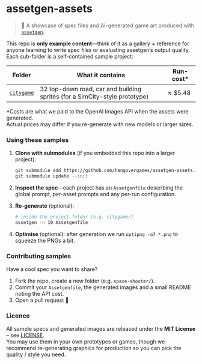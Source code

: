 # assetgen-assets

> 🌈 A showcase of spec files and AI-generated game art produced with [`assetgen`](https://github.com/hangovergames/assetgen).

This repo is **only example content**—think of it as a gallery + reference for
anyone learning to write spec files or evaluating assetgen’s output quality.
Each sub-folder is a self-contained sample project:

| Folder | What it contains | Run-cost* |
|--------|------------------|-----------|
| [`citygame`](./citygame) | 32 top-down road, car and building sprites (for a SimCity-style prototype) | ≈ $5.48 |

\*Costs are what we paid to the OpenAI Images API when the assets were generated.  
Actual prices may differ if you re-generate with new models or larger sizes.

### Using these samples

1. **Clone with submodules** (if you embedded this repo into a larger project):

   ```bash
   git submodule add https://github.com/hangovergames/assetgen-assets.git assets
   git submodule update --init
   ```

2. **Inspect the spec**—each project has an `Assetgenfile` describing the
   global prompt, per-asset prompts and any per-run configuration.

3. **Re-generate** (optional):

   ```bash
   # inside the project folder (e.g. citygame/)
   assetgen -n 10 Assetgenfile
   ```

4. **Optimise** (optional): after generation we run `optipng -o7 *.png`
   to squeeze the PNGs a bit.

### Contributing samples

Have a cool spec you want to share?

1. Fork the repo, create a new folder (e.g. `space-shooter/`).
2. Commit your `Assetgenfile`, the generated images and a small README
   noting the API cost.
3. Open a pull request 🚀

### Licence

All sample specs and generated images are released under the **MIT License** –
see [LICENSE](./LICENSE).  
You may use them in your own prototypes or games, though we recommend
re-generating graphics for production so you can pick the quality / style you
need.
